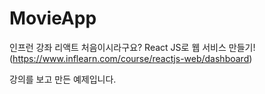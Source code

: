 # MovieApp
인프런 강좌 리액트 처음이시라구요? React JS로 웹 서비스 만들기! (https://www.inflearn.com/course/reactjs-web/dashboard)

강의를 보고 만든 예제입니다.
